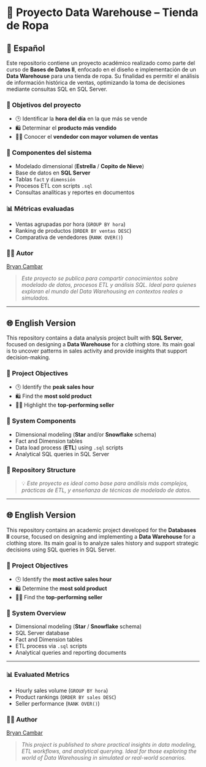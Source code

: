 # 🏬 Proyecto Data Warehouse – Tienda de Ropa

## 📌 Español

Este repositorio contiene un proyecto académico realizado como parte del curso de **Bases de Datos II**, enfocado en el diseño e implementación de un **Data Warehouse** para una tienda de ropa. Su finalidad es permitir el análisis de información histórica de ventas, optimizando la toma de decisiones mediante consultas SQL en SQL Server.

### 🎯 Objetivos del proyecto

- 🕒 Identificar la **hora del día** en la que más se vende
- 🛍️ Determinar el **producto más vendido**
- 🧑‍💼 Conocer el **vendedor con mayor volumen de ventas**

### 🧠 Componentes del sistema

- Modelado dimensional (**Estrella** / **Copito de Nieve**)
- Base de datos en **SQL Server**
- Tablas `fact` y `dimensión`
- Procesos ETL con scripts `.sql`
- Consultas analíticas y reportes en documentos


### 📊 Métricas evaluadas

- Ventas agrupadas por hora (`GROUP BY hora`)
- Ranking de productos (`ORDER BY ventas DESC`)
- Comparativa de vendedores (`RANK OVER()`)

### 👨‍💻 Autor

[Bryan Cambar](https://github.com/BryanCambar30)

> *Este proyecto se publica para compartir conocimientos sobre modelado de datos, procesos ETL y análisis SQL. Ideal para quienes exploran el mundo del Data Warehousing en contextos reales o simulados.*

---

## 🌐 English Version

This repository contains a data analysis project built with **SQL Server**, focused on designing a **Data Warehouse** for a clothing store. Its main goal is to uncover patterns in sales activity and provide insights that support decision-making.

### 🎯 Project Objectives

- 🕒 Identify the **peak sales hour**
- 🛍️ Find the **most sold product**
- 🧑‍💼 Highlight the **top-performing seller**

### 🧠 System Components

- Dimensional modeling (**Star** and/or **Snowflake** schema)
- Fact and Dimension tables
- Data load process (**ETL**) using `.sql` scripts
- Analytical SQL queries in SQL Server

### 📁 Repository Structure


> 💡 *Este proyecto es ideal como base para análisis más complejos, prácticas de ETL, y enseñanza de técnicas de modelado de datos.*

---

## 🌐 English Version

This repository contains an academic project developed for the **Databases II** course, focused on designing and implementing a **Data Warehouse** for a clothing store. Its main goal is to analyze sales history and support strategic decisions using SQL queries in SQL Server.

### 🎯 Project Objectives

- 🕒 Identify the **most active sales hour**
- 🛍️ Determine the **most sold product**
- 🧑‍💼 Find the **top-performing seller**

### 🧠 System Overview

- Dimensional modeling (**Star** / **Snowflake** schema)
- SQL Server database
- Fact and Dimension tables
- ETL process via `.sql` scripts
- Analytical queries and reporting documents

---


### 📊 Evaluated Metrics

- Hourly sales volume (`GROUP BY hora`)
- Product rankings (`ORDER BY sales DESC`)
- Seller performance (`RANK OVER()`)

### 👨‍💻 Author

[Bryan Cambar](https://github.com/BryanCambar30)

> *This project is published to share practical insights in data modeling, ETL workflows, and analytical querying. Ideal for those exploring the world of Data Warehousing in simulated or real-world scenarios.*


